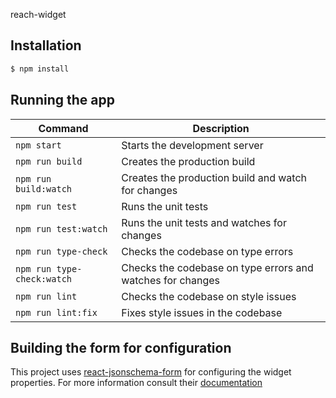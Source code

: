  reach-widget

## Installation

```bash
$ npm install
```

## Running the app

| Command | Description |
|---|---|
| `npm start` | Starts the development server |
| `npm run build` | Creates the production build |
| `npm run build:watch` | Creates the production build and watch for changes |
| `npm run test` | Runs the unit tests |
| `npm run test:watch` | Runs the unit tests and watches for changes |
| `npm run type-check` | Checks the codebase on type errors |
| `npm run type-check:watch` | Checks the codebase on type errors and watches for changes |
| `npm run lint` | Checks the codebase on style issues |
| `npm run lint:fix` | Fixes style issues in the codebase |


## Building the form for configuration

This project uses [react-jsonschema-form](https://rjsf-team.github.io/react-jsonschema-form/) for configuring the widget properties. For more information consult their [documentation](https://rjsf-team.github.io/react-jsonschema-form/docs/) 
